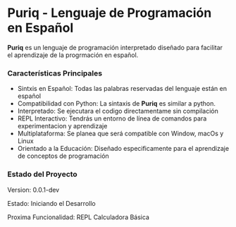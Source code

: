 # Puriq - Lenguaje de Programación en Español

**Puriq** es un lenguaje de programación interpretado diseñado para facilitar el 
aprendizaje de la progrmación en español.

### Características Principales

- Sintxis en Español: Todas las palabras reservadas del lenguaje están en español
- Compatibilidad con Python: La sintaxis de **Puriq** es similar a python.
- Interpretado: Se ejecutara el codigo  directamentame sin compilación
- REPL Interactivo: Tendrás un entorno de línea de comandos para experimentacion y aprendizaje
- Multiplataforma: Se planea que será compatible con Window, macOs y Linux
- Orientado a la Educación: Diseñado especificamente para el aprendizaje de
conceptos de programación


### Estado del Proyecto
Version: 0.0.1-dev

Estado: Iniciando el Desarrollo

Proxima Funcionalidad: REPL Calculadora Básica
